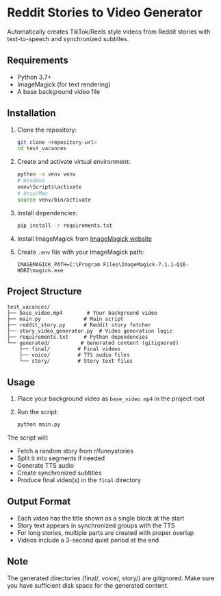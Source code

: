 # Reddit Stories to Video Generator

Automatically creates TikTok/Reels style videos from Reddit stories with text-to-speech and synchronized subtitles.

## Requirements

- Python 3.7+
- ImageMagick (for text rendering)
- A base background video file

## Installation

1. Clone the repository:

   ```bash
   git clone <repository-url>
   cd test_vacances
   ```

2. Create and activate virtual environment:

   ```bash
   python -m venv venv
   # Windows
   venv\Scripts\activate
   # Unix/Mac
   source venv/bin/activate
   ```

3. Install dependencies:

   ```bash
   pip install -r requirements.txt
   ```

4. Install ImageMagick from [ImageMagick website](https://imagemagick.org/script/download.php)

5. Create `.env` file with your ImageMagick path:
   ```
   IMAGEMAGICK_PATH=C:\Program Files\ImageMagick-7.1.1-Q16-HDRI\magick.exe
   ```

## Project Structure

```
test_vacances/
├── base_video.mp4        # Your background video
├── main.py              # Main script
├── reddit_story.py      # Reddit story fetcher
├── story_video_generator.py  # Video generation logic
├── requirements.txt     # Python dependencies
└── generated/          # Generated content (gitignored)
    ├── final/         # Final videos
    ├── voice/         # TTS audio files
    └── story/         # Story text files
```

## Usage

1. Place your background video as `base_video.mp4` in the project root

2. Run the script:
   ```bash
   python main.py
   ```

The script will:

- Fetch a random story from r/funnystories
- Split it into segments if needed
- Generate TTS audio
- Create synchronized subtitles
- Produce final video(s) in the `final` directory

## Output Format

- Each video has the title shown as a single block at the start
- Story text appears in synchronized groups with the TTS
- For long stories, multiple parts are created with proper overlap
- Videos include a 3-second quiet period at the end

## Note

The generated directories (final/, voice/, story/) are gitignored. Make sure you have sufficient disk space for the generated content.

